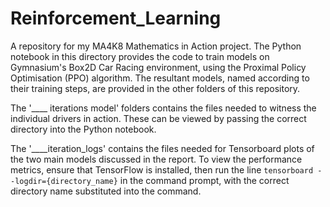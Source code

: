 # Reinforcement_Learning
A repository for my MA4K8 Mathematics in Action project. The Python notebook in this directory provides the code to train models on Gymnasium's Box2D Car Racing environment, using the Proximal Policy Optimisation (PPO) algorithm. The resultant models, named according to their training steps, are provided in the other folders of this repository.

The '____ iterations model' folders contains the files needed to witness the individual drivers in action. These can be viewed by passing the correct directory into the Python notebook.

The '____iteration_logs' contains the files needed for Tensorboard plots of the two main models discussed in the report. To view the performance metrics, ensure that TensorFlow is installed, then run the line `tensorboard --logdir={directory_name}` in the command prompt, with the correct directory name substituted into the command.

